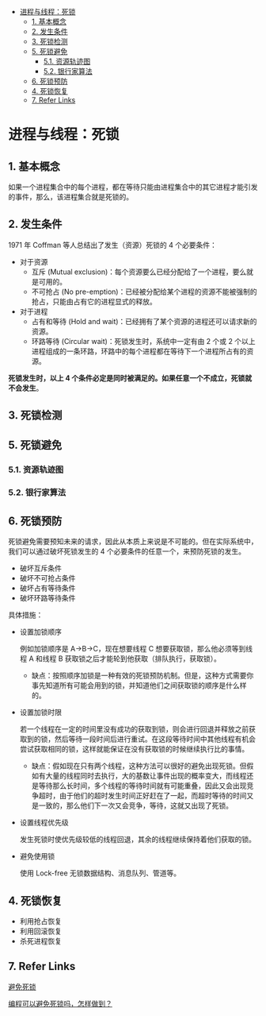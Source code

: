 - [进程与线程：死锁](#进程与线程死锁)
  - [1. 基本概念](#1-基本概念)
  - [2. 发生条件](#2-发生条件)
  - [3. 死锁检测](#3-死锁检测)
  - [5. 死锁避免](#5-死锁避免)
    - [5.1. 资源轨迹图](#51-资源轨迹图)
    - [5.2. 银行家算法](#52-银行家算法)
  - [6. 死锁预防](#6-死锁预防)
  - [4. 死锁恢复](#4-死锁恢复)
  - [7. Refer Links](#7-refer-links)

# 进程与线程：死锁

## 1. 基本概念

如果一个进程集合中的每个进程，都在等待只能由进程集合中的其它进程才能引发的事件，那么，该进程集合就是死锁的。

## 2. 发生条件

1971 年 Coffman 等人总结出了发生（资源）死锁的 4 个必要条件：
- 对于资源
  - 互斥 (Mutual exclusion)：每个资源要么已经分配给了一个进程，要么就是可用的。
  - 不可抢占 (No pre-emption)：已经被分配给某个进程的资源不能被强制的抢占，只能由占有它的进程显式的释放。
- 对于进程
  - 占有和等待 (Hold and wait)：已经拥有了某个资源的进程还可以请求新的资源。
  - 环路等待 (Circular wait)：死锁发生时，系统中一定有由 2 个或 2 个以上进程组成的一条环路，环路中的每个进程都在等待下一个进程所占有的资源。 

**死锁发生时，以上 4 个条件必定是同时被满足的。如果任意一个不成立，死锁就不会发生**。

## 3. 死锁检测

## 5. 死锁避免

### 5.1. 资源轨迹图

### 5.2. 银行家算法

## 6. 死锁预防

死锁避免需要预知未来的请求，因此从本质上来说是不可能的。但在实际系统中，我们可以通过破坏死锁发生的 4 个必要条件的任意一个，来预防死锁的发生。
- 破坏互斥条件
- 破坏不可抢占条件
- 破坏占有等待条件
- 破坏环路等待条件

具体措施：
- 设置加锁顺序

  例如加锁顺序是 A->B->C，现在想要线程 C 想要获取锁，那么他必须等到线程 A 和线程 B 获取锁之后才能轮到他获取（排队执行，获取锁）。

  - 缺点：按照顺序加锁是一种有效的死锁预防机制。但是，这种方式需要你事先知道所有可能会用到的锁，并知道他们之间获取锁的顺序是什么样的。

- 设置加锁时限

  若一个线程在一定的时间里没有成功的获取到锁，则会进行回退并释放之前获取到的锁，然后等待一段时间后进行重试。在这段等待时间中其他线程有机会尝试获取相同的锁，这样就能保证在没有获取锁的时候继续执行比的事情。

  - 缺点：假如现在只有两个线程，这种方法可以很好的避免出现死锁。但假如有大量的线程同时去执行，大的基数让事件出现的概率变大，而线程还是等待那么长时间，多个线程的等待时间就有可能重叠，因此又会出现竞争超时，由于他们的超时发生时间正好赶在了一起，而超时等待的时间又是一致的，那么他们下一次又会竞争，等待，这就又出现了死锁。

- 设置线程优先级

  发生死锁时使优先级较低的线程回退，其余的线程继续保持着他们获取的锁。

- 避免使用锁

  使用 Lock-free 无锁数据结构、消息队列、管道等。

## 4. 死锁恢复

- 利用抢占恢复
- 利用回滚恢复
- 杀死进程恢复

## 7. Refer Links

[避免死锁](http://ifeve.com/deadlock-prevention/)

[编程可以避免死锁吗，怎样做到？](https://www.zhihu.com/question/29268623)